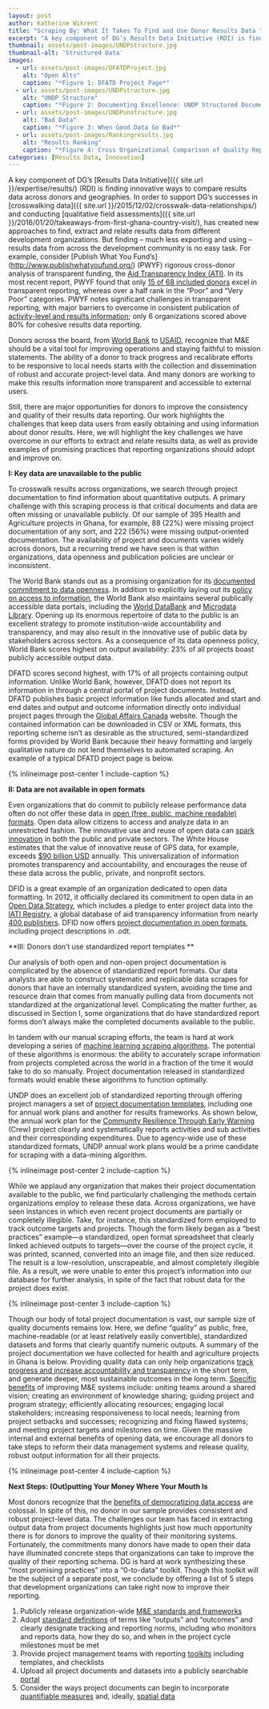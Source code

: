 ```yaml
---
layout: post
author: Katherine Wikrent
title: "Scraping By: What It Takes To Find and Use Donor Results Data "
excerpt: "A key component of DG’s Results Data Initiative (RDI) is finding innovative ways to compare results data across donors..."
thumbnail: assets/post-images/UNDPstructure.jpg
thumbnail-alt: 'Structured Data'
images:
  - url: assets/post-images/DFATDProject.jpg
    alt: "Open Alts"
    caption: "*Figure 1: DFATD Project Page*"
  - url: assets/post-images/UNDPstructure.jpg
    alt: "UNDP Structure"
    caption: "*Figure 2: Documenting Excellence: UNDP Structured Documentation*"
  - url: assets/post-images/UNDPunstructure.jpg
    alt: "Bad Data"
    caption: "*Figure 3: When Good Data Go Bad*"
  - url: assets/post-images/Rankingresults.jpg
    alt: "Results Ranking"
    caption: "*Figure 4: Cross Organizational Comparison of Quality Reporting*"
categories: [Results Data, Innovation]
---
```


A key component of DG’s [Results Data Initiative]({{ site.url }}/expertise/results/) (RDI) is finding innovative ways to compare results data across donors and geographies. In order to support DG’s successes in [crosswalking data]({{ site.url }}/2015/12/02/crosswalk-data-relationships/) and conducting [qualitative field assessments]({{ site.url }}/2016/01/20/takeaways-from-first-ghana-country-visit/), has created new approaches to find, extract and relate results data from different development organizations.  But finding – much less exporting and using – results data from across the development community is no easy task. For example, consider [Publish What You Fund’s] (http://www.publishwhatyoufund.org/) (PWYF) rigorous cross-donor analysis of transparent funding, the [Aid Transparency Index (ATI)](http://ati.publishwhatyoufund.org/index-2014/results/).  In its most recent report, PWYF found that only [15 of 68 included donors](http://ati.publishwhatyoufund.org/index-2014/explore-the-data/) excel in transparent reporting, whereas over a half rank in the “Poor” and “Very Poor” categories.  PWYF notes significant challenges in transparent reporting, with major barriers to overcome in consistent publication of [activity-level and results information](http://ati.publishwhatyoufund.org/mainfinding/performance-across-indicators/); only 6 organizations scored above 80% for cohesive results data reporting. 
 
Donors across the board, from [World Bank](http://web.worldbank.org/WBSITE/EXTERNAL/COUNTRIES/LACEXT/EXTLACREGTOPPUBSECGOV/0,,contentMDK:20874483~pagePK:34004173~piPK:34003707~theSitePK:832592,00.html) to [USAID](https://www.usaid.gov/sites/default/files/documents/1868/USAIDEvaluationPolicy.pdf), recognize that M&E should be a vital tool for improving operations and staying faithful to mission statements. The ability of a donor to track progress and recalibrate efforts to be responsive to local needs starts with the collection and dissemination of robust and accurate project-level data. And many donors are working to make this results information more transparent and accessible to external users. 

Still, there are major opportunities for donors to improve the consistency and quality of their results data reporting.  Our work highlights the challenges that keep data users from easily obtaining and using information about donor results.  Here, we will highlight the key challenges we have overcome in our efforts to extract and relate results data, as well as provide examples of promising practices that reporting organizations should adopt and improve on. 


**I: Key data are unavailable to the public**

To crosswalk results across organizations, we search through project documentation to find information about quantitative outputs.  A primary challenge with this scraping process is that critical documents and data are often missing or unavailable publicly.  Of our sample of 395 Health and Agriculture projects in Ghana, for example, 88 (22%) were missing project documentation of any sort, and 222 (56%) were missing output-oriented documentation.  The availability of project and documents varies widely across donors, but a recurring trend we have seen is that within organizations, data openness and publication policies are unclear or inconsistent.

The World Bank stands out as a promising organization for its [documented commitment to data openness](http://www.worldbank.org/en/topic/opendevelopment/overview). In addition to explicitly laying out its [policy on access to information](http://www.worldbank.org/en/access-to-information/overview#1), the World Bank also maintains several publically accessible data portals, including the [World DataBank](http://databank.worldbank.org/data/home.aspx) and [Microdata Library](http://microdata.worldbank.org/index.php/home). Opening up its enormous repertoire of data to the public is an excellent strategy to promote institution-wide accountability and transparency, and may also result in the innovative use of public data by stakeholders across sectors.  As a consequence of its data openness policy, World Bank scores highest on output availability: 23% of all projects boast publicly accessible output data.

DFATD scores second highest, with 17% of all projects containing output information.  Unlike World Bank, however, DFATD does not report its information in through a central portal of project documents.  Instead, DFATD publishes basic project information like funds allocated and start and end dates and output and outcome information directly onto individual project pages through the [Global Affairs Canada](http://www.international.gc.ca/department-ministere/open_data-donnees_ouvertes/dev/index.aspx?lang=eng) website.  Though the contained information can be downloaded in CSV or XML formats, this reporting scheme isn’t as desirable as the structured, semi-standardized forms provided by World Bank because their heavy formatting and largely qualitative nature do not lend themselves to automated scraping.  An example of a typical DFATD project page is below.

{% inlineimage post-center 1 include-caption %}

**II:  Data are not available in open formats**

Even organizations that do commit to publicly release performance data often do not offer these data in [open (free, public, machine readable) formats](http://opendatahandbook.org/guide/en/what-is-open-data/).  Open data allow citizens to access and analyze data in an unrestricted fashion.  The innovative use and reuse of open data can [spark innovation](http://www2.deloitte.com/content/dam/Deloitte/uk/Documents/deloitte-analytics/open-data-driving-growth-ingenuity-and-innovation.pdf) in both the public and private sectors. The White House estimates that the value of innovative reuse of GPS data, for example, exceeds [$90 billion USD](https://www.whitehouse.gov/blog/2012/07/12/open-data-clean-secure-energy-future) annually. This universalization of information promotes transparency and accountability, and encourages the reuse of these data across the public, private, and nonprofit sectors.  

DFID is a great example of an organization dedicated to open data formatting. In 2012, it officially declared its commitment to open data in an [Open Data Strategy](https://data.gov.uk/library/dfid-open-data-strategy), which includes a pledge to enter project data into the [IATI Registry](http://www.iatiregistry.org/), a global database of aid transparency information from nearly [400 publishers](http://iatiregistry.org/publisher). DFID now offers [project documentation in open formats](https://devtracker.dfid.gov.uk/), including project descriptions in .odt.
 
**III: Donors don’t use standardized report templates **

Our analysis of both open and non-open project documentation is complicated by the absence of standardized report formats.  Our data analysts are able to construct systematic and replicable data scrapes for donors that have an internally standardized system, avoiding the time and resource drain that comes from manually pulling data from documents not standardized at the organizational level.  Complicating the matter further, as discussed in Section I, some organizations that do have standardized report forms don’t always make the completed documents available to the public.

In tandem with our manual scraping efforts, the team is hard at work developing a series of [machine learning scraping algorithms](http://www.developmentgateway.org/2016/02/04/art-of-data-science/). The potential of these algorithms is enormous: the ability to accurately scrape information from projects completed across the world in a fraction of the time it would take to do so manually. Project documentation released in standardized formats would enable these algorithms to function optimally. 

UNDP does an excellent job of standardized reporting through offering project managers a set of [project documentation templates](http://web.undp.org/evaluation/handbook/templates.html), including one for annual work plans and another for results frameworks. As shown below, the annual work plan for the [Community Resilience Through Early Warning](http://open.undp.org/#project/00072067) (Crew) project clearly and systematically reports activities and sub activities and their corresponding expenditures. Due to agency-wide use of these standardized formats, UNDP annual work plans would be a prime candidate for scraping with a data-mining algorithm. 

{% inlineimage post-center 2 include-caption %}

While we applaud any organization that makes their project documentation available to the public, we find particularly challenging the methods certain organizations employ to release these data.  Across organizations, we have seen instances in which even recent project documents are partially or completely illegible.  Take, for instance, this standardized form employed to track outcome targets and projects.  Though the form likely began as a “best practices” example—a standardized, open format spreadsheet that clearly linked achieved outputs to targets—over the course of the project cycle, it was printed, scanned, converted into an image file, and then size reduced.  The result is a low-resolution, unscrapeable, and almost completely illegible file.  As a result, we were unable to enter this project’s information into our database for further analysis, in spite of the fact that robust data for the project does exist.

{% inlineimage post-center 3 include-caption %}

Though our body of total project documentation is vast, our sample size of quality documents remains low.  Here, we define “quality” as public, free, machine-readable (or at least relatively easily convertible), standardized datasets and forms that clearly quantify numeric outputs.  A summary of the project documentation we have collected for health and agriculture projects in Ghana is below.  Providing quality data can only help organizations [track progress and increase accountability and transparency](http://www.developmentgateway.org/2016/02/23/what-aid-donors-accomplish/) in the short term, and generate deeper, most sustainable outcomes in the long term. [Specific benefits](https://www.ifad.org/documents/10180/114b7daa-0949-412b-baeb-a7bd98294f1e) of improving M&E systems include: uniting teams around a shared vision; creating an environment of knowledge sharing; guiding project and program strategy; efficiently allocating resources; engaging local stakeholders; increasing responsiveness to local needs; learning from project setbacks and successes; recognizing and fixing flawed systems; and meeting project targets and milestones on time.  Given the massive internal and external benefits of opening data, we encourage all donors to take steps to reform their data management systems and release quality, robust output information for all their projects.

{% inlineimage post-center 4 include-caption %}

**Next Steps: (Out)putting Your Money Where Your Mouth Is**

Most donors recognize that the [benefits of democratizing data access](http://opendatahandbook.org/guide/en/why-open-data/) are colossal.  In spite of this, no donor in our sample provides consistent and robust project-level data. The challenges our team has faced in extracting output data from project documents highlights just how much opportunity there is for donors to improve the quality of their monitoring systems. Fortunately, the commitments many donors have made to open their data have illuminated concrete steps that organizations can take to improve the quality of their reporting schema. DG is hard at work synthesizing these “most promising practices” into a “0-to-data” toolkit. Though this toolkit will be the subject of a separate post, we conclude by offering a list of 5 steps that development organizations can take right now to improve their reporting.

1.	Publicly release organization-wide [M&E standards and frameworks](http://web.undp.org/evaluation/guidance.shtml#handbook)
2.	Adopt [standard definitions](http://www.who.int/about/who_reform/change_at_who/results_framework/en/#.Vuhi0rxViko) of terms like “outputs” and “outcomes” and clearly designate tracking and reporting norms, including who monitors and reports data, how they do so, and when in the project cycle milestones must be met
3.	Provide project management teams with reporting [toolkits](http://www.pepfar.gov/documents/organization/79624.pdf) including templates, and checklists
4.	Upload all project documents and datasets into a publicly searchable [portal](https://data.mcc.gov/evaluations/index.php/catalog)
5.	Consider the ways project documents can begin to incorporate [quantifiable measures](http://www.worldbank.org/projects/P105092/nutrition-malaria-control-child-survival?lang=en&tab=results) and, ideally, [spatial data](http://aiddata.org/subnational-geospatial-research-datasets)
